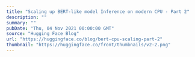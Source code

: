 ```yaml
---
title: "Scaling up BERT-like model Inference on modern CPU - Part 2"
description: ""
summary: ""
pubDate: "Thu, 04 Nov 2021 00:00:00 GMT"
source: "Hugging Face Blog"
url: "https://huggingface.co/blog/bert-cpu-scaling-part-2"
thumbnail: "https://huggingface.co/front/thumbnails/v2-2.png"
---
```


